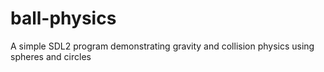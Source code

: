 # ball-physics
A simple SDL2 program demonstrating gravity and collision physics using spheres and circles
